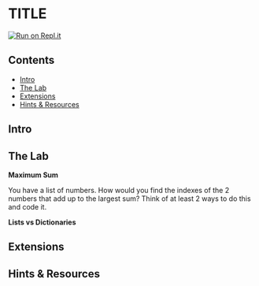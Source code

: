 # TITLE

[![Run on Repl.it](https://repl.it/badge/github/upperlinecode/<INSERT_GITHUB_EXTENSION>)](https://repl.it/github/upperlinecode/<INSERT_GITHUB_EXTENSION>)

## Contents

- [Intro](#intro)
- [The Lab](#the-lab)
- [Extensions](#extensions)
- [Hints & Resources](#hints--resources)

## Intro



## The Lab

**Maximum Sum**

You have a list of numbers. How would you find the indexes of the 2 numbers that add up to the largest sum? Think of at least 2 ways to do this and code it.


**Lists vs Dictionaries**


## Extensions

## Hints & Resources
